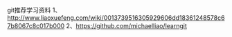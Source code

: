 git推荐学习资料
1、http://www.liaoxuefeng.com/wiki/0013739516305929606dd18361248578c67b8067c8c017b000
2、https://github.com/michaelliao/learngit
